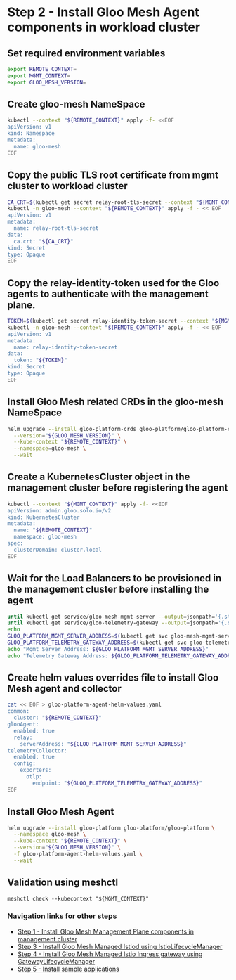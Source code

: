 # Step 2 - Install Gloo Mesh Agent components in workload cluster

## Set required environment variables

```bash
export REMOTE_CONTEXT=
export MGMT_CONTEXT=
export GLOO_MESH_VERSION=
```

## Create gloo-mesh NameSpace

```bash
kubectl --context "${REMOTE_CONTEXT}" apply -f- <<EOF
apiVersion: v1
kind: Namespace
metadata:
  name: gloo-mesh
EOF
```

## Copy the public TLS root certificate from mgmt cluster to workload cluster

```bash
CA_CRT=$(kubectl get secret relay-root-tls-secret --context "${MGMT_CONTEXT}" -n gloo-mesh -o jsonpath='{.data.ca\.crt}')
kubectl -n gloo-mesh --context "${REMOTE_CONTEXT}" apply -f - << EOF
apiVersion: v1
metadata:
  name: relay-root-tls-secret
data:
  ca.crt: "${CA_CRT}"
kind: Secret
type: Opaque
EOF
```

## Copy the relay-identity-token used for the Gloo agents to authenticate with the management plane.

```bash
TOKEN=$(kubectl get secret relay-identity-token-secret --context "${MGMT_CONTEXT}" -n gloo-mesh -o jsonpath='{.data.token}')
kubectl -n gloo-mesh --context "${REMOTE_CONTEXT}" apply -f - << EOF
apiVersion: v1
metadata:
  name: relay-identity-token-secret
data:
  token: "${TOKEN}"
kind: Secret
type: Opaque
EOF
```

## Install Gloo Mesh related CRDs in the gloo-mesh NameSpace

```bash
helm upgrade --install gloo-platform-crds gloo-platform/gloo-platform-crds \
  --version="${GLOO_MESH_VERSION}" \
  --kube-context "${REMOTE_CONTEXT}" \
  --namespace=gloo-mesh \
  --wait
```

## Create a KubernetesCluster object in the management cluster before registering the agent

```bash
kubectl --context "${MGMT_CONTEXT}" apply -f- <<EOF
apiVersion: admin.gloo.solo.io/v2
kind: KubernetesCluster
metadata:
  name: "${REMOTE_CONTEXT}"
  namespace: gloo-mesh
spec:
  clusterDomain: cluster.local
EOF
```

## Wait for the Load Balancers to be provisioned in the management cluster before installing the agent

```bash
until kubectl get service/gloo-mesh-mgmt-server --output=jsonpath='{.status.loadBalancer}' --context "${MGMT_CONTEXT}" -n gloo-mesh | grep "ingress"; do : ; done
until kubectl get service/gloo-telemetry-gateway --output=jsonpath='{.status.loadBalancer}' --context "${MGMT_CONTEXT}" -n gloo-mesh | grep "ingress"; do : ; done
echo
GLOO_PLATFORM_MGMT_SERVER_ADDRESS=$(kubectl get svc gloo-mesh-mgmt-server --context "${MGMT_CONTEXT}" -n gloo-mesh -o jsonpath='{.status.loadBalancer.ingress[0].*}'):$(kubectl get svc gloo-mesh-mgmt-server --context "${MGMT_CONTEXT}" -n gloo-mesh -o jsonpath='{.spec.ports[?(@.name=="grpc")].port}')
GLOO_PLATFORM_TELEMETRY_GATEWAY_ADDRESS=$(kubectl get svc gloo-telemetry-gateway --context "${MGMT_CONTEXT}" -n gloo-mesh -o jsonpath='{.status.loadBalancer.ingress[0].*}'):$(kubectl get svc gloo-telemetry-gateway --context "${MGMT_CONTEXT}" -n gloo-mesh -o jsonpath='{.spec.ports[?(@.name=="otlp")].port}')
echo "Mgmt Server Address: ${GLOO_PLATFORM_MGMT_SERVER_ADDRESS}"
echo "Telemetry Gateway Address: ${GLOO_PLATFORM_TELEMETRY_GATEWAY_ADDRESS}"
```

## Create helm values overrides file to install Gloo Mesh agent and collector

```bash
cat << EOF > gloo-platform-agent-helm-values.yaml
common:
  cluster: "${REMOTE_CONTEXT}"
glooAgent:
  enabled: true
  relay:
    serverAddress: "${GLOO_PLATFORM_MGMT_SERVER_ADDRESS}"
telemetryCollector:
  enabled: true
  config:
    exporters:
      otlp:
        endpoint: "${GLOO_PLATFORM_TELEMETRY_GATEWAY_ADDRESS}"
EOF
```

## Install Gloo Mesh Agent

```bash
helm upgrade --install gloo-platform gloo-platform/gloo-platform \
  --namespace gloo-mesh \
  --kube-context "${REMOTE_CONTEXT}" \
  --version="${GLOO_MESH_VERSION}" \
  -f gloo-platform-agent-helm-values.yaml \
  --wait
```

## Validation using meshctl

```
meshctl check --kubecontext "${MGMT_CONTEXT}"
```

### Navigation links for other steps

* [Step 1 - Install Gloo Mesh Management Plane components in management cluster](./step-1-install-gm-mgmt-server-in-mgmt-cluster.md)
* [Step 3 - Install Gloo Mesh Managed Istiod using IstioLifecycleManager](./step-3-install-istio-with-ILM.md)
* [Step 4 - Install Gloo Mesh Managed Istio Ingress gateway using GatewayLifecycleManager](./step-4-install-gateway-with-GLM.md)
* [Step 5 - Install sample applications](./step-5-sample-app.md)
